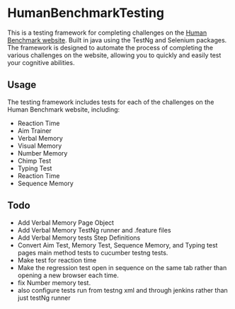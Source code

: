# HumanBenchmarkTesting

This is a testing framework for completing challenges on the [Human Benchmark website](https://humanbenchmark.com/). Built in java using the TestNg and Selenium packages.
The framework is designed to automate the process of completing the various challenges on the website, allowing you to quickly and easily test your cognitive abilities.






## Usage

The testing framework includes tests for each of the challenges on the Human Benchmark website, including:

- Reaction Time
- Aim Trainer
- Verbal Memory
- Visual Memory
- Number Memory
- Chimp Test
- Typing Test
- Reaction Time
- Sequence Memory


## Todo
- Add Verbal Memory Page Object
- Add Verbal Memory TestNg runner and .feature files
- Add Verbal Memory tests Step Definitions
- Convert Aim Test, Memory Test, Sequence Memory, and Typing test pages main method tests to cucumber testng tests.
- Make test for reaction time
- Make the regression test open in sequence on the same tab rather than opening a new browser each time.
- fix Number memory test.
- also configure tests run from testng xml and through jenkins rather than just testNg runner

